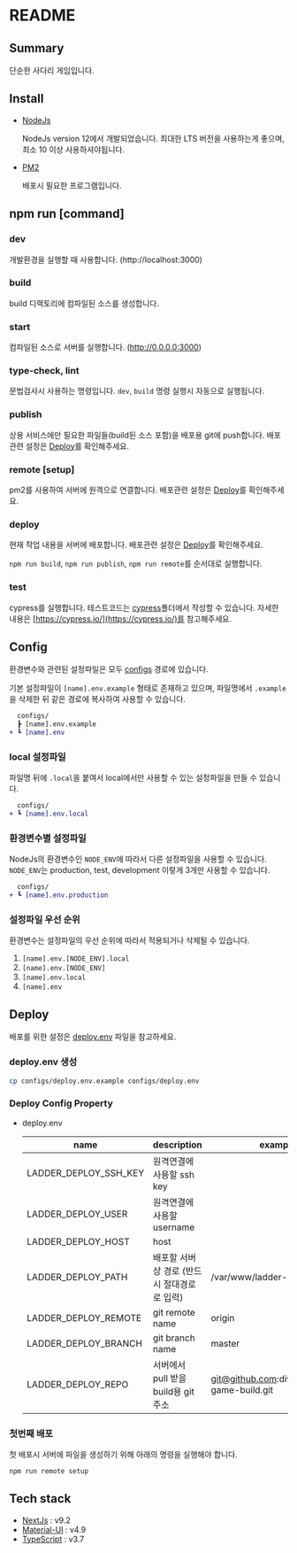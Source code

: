 # README

## Summary

단순한 사다리 게임입니다.

## Install

- [NodeJs](https://nodejs.org/)

    NodeJs version 12에서 개발되었습니다. 최대한 LTS 버전을 사용하는게 좋으며, 최소 10 이상 사용하셔야됩니다.

- [PM2](https://pm2.keymetrics.io/)

    배포시 필요한 프로그램입니다.

## npm run [command]

### dev

개발환경을 실행할 때 사용합니다. (http://localhost:3000)

### build

build 디렉토리에 컴파일된 소스를 생성합니다.

### start

컴파일된 소스로 서버를 실행합니다. (http://0.0.0.0:3000)

### type-check, lint

문법검사시 사용하는 명령입니다. `dev`, `build` 명령 실행시 자동으로 실행됩니다.

### publish

상용 서비스에만 필요한 파일들(build된 소스 포함)을 배포용 git에 push합니다. 배포관련 설정은 [Deploy](#deploy)를 확인해주세요.

### remote [setup]

pm2를 사용하여 서버에 원격으로 연결합니다. 배포관련 설정은 [Deploy](#deploy)를 확인해주세요.

### deploy

현재 작업 내용을 서버에 배포합니다. 배포관련 설정은 [Deploy](#deploy)를 확인해주세요.

`npm run build`, `npm run publish`, `npm run remote`를 순서대로 실행합니다.

### test

cypress를 실행합니다. 테스트코드는 [cypress](./cypress)폴더에서 작성할 수 있습니다. 자세한 내용은 [https://cypress.io/](https://cypress.io/)를 참고해주세요.

## Config

환경변수와 관련된 설정파일은 모두 [configs](./configs) 경로에 있습니다.

기본 설정파일이 `[name].env.example` 형태로 존재하고 있으며, 파일명에서 `.example`을 삭제한 뒤 같은 경로에 복사하여 사용할 수 있습니다.

```diff
  configs/
  ┣ [name].env.example
+ ┗ [name].env
```

### local 설정파일

파일명 뒤에 `.local`을 붙여서 local에서만 사용할 수 있는 설정파일을 만들 수 있습니다.

```diff
  configs/
+ ┗ [name].env.local
```

### 환경변수별 설정파일

NodeJs의 환경변수인 `NODE_ENV`에 따라서 다른 설정파일을 사용할 수 있습니다. `NODE_ENV`는 production, test, development 이렇게 3개만 사용할 수 있습니다.

```diff
  configs/
+ ┗ [name].env.production
```

### 설정파일 우선 순위

환경변수는 설정파일의 우선 순위에 따라서 적용되거나 삭제될 수 있습니다.

1. `[name].env.[NODE_ENV].local`
2. `[name].env.[NODE_ENV]`
3. `[name].env.local`
4. `[name].env`

## Deploy

배포를 위한 설정은 [deploy.env](./configs/deploy.env.example) 파일을 참고하세요.

### deploy.env 생성

```bash
cp configs/deploy.env.example configs/deploy.env
```

### Deploy Config Property

- deploy.env

    | name | description | example |
    | - | - | - |
    | LADDER_DEPLOY_SSH_KEY | 원격연결에 사용할 ssh key | |
    | LADDER_DEPLOY_USER | 원격연결에 사용할 username | |
    | LADDER_DEPLOY_HOST | host | |
    | LADDER_DEPLOY_PATH | 배포할 서버상 경로 (반드시 절대경로로 입력) | /var/www/ladder-game |
    | LADDER_DEPLOY_REMOTE | git remote name | origin |
    | LADDER_DEPLOY_BRANCH | git branch name | master |
    | LADDER_DEPLOY_REPO | 서버에서 pull 받을 build용 git 주소 | git@github.com:divlook/ladder-game-build.git |

### 첫번째 배포

첫 배포시 서버에 파일을 생성하기 위해 아래의 명령을 실행해야 합니다.

```bash
npm run remote setup
```

## Tech stack

- [NextJs](https://nextjs.org/) : v9.2
- [Material-UI](https://material-ui.com/) : v4.9
- [TypeScript](https://www.typescriptlang.org/) : v3.7
